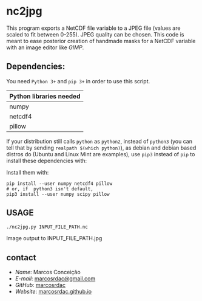 # nc2jpg

This program exports a NetCDF file variable to a JPEG file (values are scaled to fit between 0-255). JPEG quality can be chosen. This code is meant to ease posterior creation of handmade masks for a NetCDF variable with an image editor like *GIMP*.


## Dependencies:

You need `Python 3+` and `pip 3+` in order to use this script.

| Python libraries needed |
| - |
| numpy |
| netcdf4 |
| pillow |

If your distribution still calls `python` as `python2`, instead of `python3` (you can tell that by sending `realpath $(which python)`), as debian and debian based distros do (Ubuntu and Linux Mint are examples), use `pip3` instead of `pip` to install these dependencies with:

Install them with:
```
pip install --user numpy netcdf4 pillow
# or, if  python3 isn't default,
pip3 install --user numpy scipy pillow
```


## USAGE



```sh
./nc2jpg.py INPUT_FILE_PATH.nc
```

Image output to INPUT_FILE_PATH.jpg


## contact

  - *Name*: Marcos Conceição
  - *E-mail*: [marcosrdac@gmail.com](mailto:marcosrdac@gmail.com)
  - *GitHub*: [marcosrdac](github.com/marcosrdac)
  - *Website*: [marcosrdac.github.io](http://marcosrdac.github.io)
